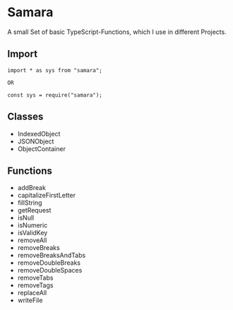 # Samara

A small Set of basic TypeScript-Functions, which I use in different Projects.

## Import
```
import * as sys from "samara";

OR

const sys = require("samara");
``` 

## Classes
- IndexedObject
- JSONObject
- ObjectContainer

## Functions
- addBreak
- capitalizeFirstLetter
- fillString
- getRequest
- isNull
- isNumeric
- isValidKey
- removeAll
- removeBreaks
- removeBreaksAndTabs
- removeDoubleBreaks
- removeDoubleSpaces
- removeTabs
- removeTags
- replaceAll
- writeFile